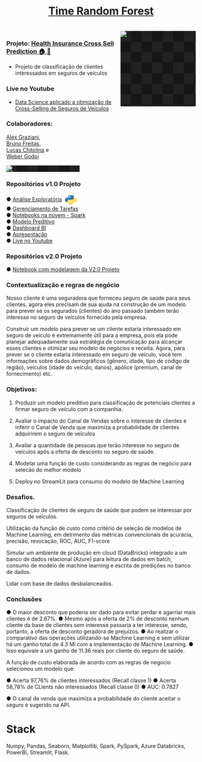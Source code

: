 <h1 align=center><a target="_blank" href="https://demo.gethugothemes.com/liva" rel="nofollow">Time Random Forest</a> <a  target="_blank"></a></h1>
</div>
 <div style="display: inline_block"><br>
<img align="right" img class="giphy-gif-img giphy-img-loaded" src="https://media1.giphy.com/media/4mc6Dsn9gyWTS/200w.gif?cid=ecf05e47bhsy1gj453r24ma84o3sdpb5x0l5uys3qfp3il1h&amp;rid=200w.gif&amp;ct=s" width="200" height="200" alt="car accident smoke Sticker" style="background: url(&quot;data:image/png;base64,iVBORw0KGgoAAAANSUhEUgAAADgAAAA4AQMAAACSSKldAAAABlBMVEUhIiIWFhYoSqvJAAAAGElEQVQY02MAAv7///8PWxqIPwDZw5UGABtgwz2xhFKxAAAAAElFTkSuQmCC&quot;) 0px 0px;">
 </div>
 
### Projeto: [Health Insurance Cross Sell Prediction 🏠 🏥](https://www.kaggle.com/anmolkumar/health-insurance-cross-sell-prediction)
- Projeto de classificação de clientes interessados em seguros de veículos

### Live no Youtube
- [Data Science aplicado a otimização de Cross-Selling de Seguros de Veículos](https://www.youtube.com/watch?v=u38TWKPP_Q4)

### Colaboradores:  
[Alex Graziani](https://github.com/awildt01),    
[Bruno Freitas](https://github.com/Freitashbruno),  
[Lucas Chitolina](https://github.com/Chitolina) e     
[Weber Godoi](https://github.com/webercg)    


<img align="center" img class="giphy-gif-img giphy-img-loaded" src="https://github.com/webercg/Data-Science-Projects/blob/main/Health-Insurance-Cross-Sell-Prediction/app-streamlit2.gif" width="800" height="600" alt="car accident smoke Sticker" style="background: url(&quot;data:image/png;base64,iVBORw0KGgoAAAANSUhEUgAAADgAAAA4AQMAAACSSKldAAAABlBMVEUhIiIWFhYoSqvJAAAAGElEQVQY02MAAv7///8PWxqIPwDZw5UGABtgwz2xhFKxAAAAAElFTkSuQmCC&quot;) 0px 0px;">

### Repositórios v1.0 Projeto
● [Análise Exploratória](https://github.com/webercg/Health-Insurance-Cross-Sell-Prediction/tree/main/EDA) <img align="center" alt="Jupyter" height="30" width="40" src="https://raw.githubusercontent.com/devicons/devicon/master/icons/python/python-original.svg">  
● [Gerenciamento de Tarefas](https://trello.com/b/Nypkyrp3/randomforest)  
● [Notebooks na núvem - Spark](https://github.com/webercg/Data-Science-Projects/tree/main/Health-Insurance-Cross-Sell-Prediction/Engenharia%20de%20dados/pyspark)  
● [Modelo Preditivo](https://github.com/webercg/Health-Insurance-Cross-Sell-Prediction/tree/main/API/model)  
● [Dashboard BI](https://github.com/webercg/Health-Insurance-Cross-Sell-Prediction/tree/main/DashBoard-PowerBI)  
● [Apresentação](https://github.com/webercg/Health-Insurance-Cross-Sell-Prediction/tree/main/apresentacao)  
● [Live no Youtube](https://www.youtube.com/watch?v=u38TWKPP_Q4)

### Repositórios v2.0 Projeto
● [Notebook com modelagem da V2.0 Projeto](https://github.com/webercg/Data-Science-Projects/blob/main/Health-Insurance-Cross-Sell-Prediction/Cross-Selling%20V2.0.ipynb) 


### Contextualização e regras de negócio

Nosso cliente é uma seguradora que forneceu seguro de saúde para seus clientes, agora eles precisam de sua ajuda na construção de um modelo para prever se os segurados (clientes) do ano passado também terão interesse no seguro de veículos fornecido pela empresa.

Construir um modelo para prever se um cliente estaria interessado em seguro de veículo é extremamente útil para a empresa, pois ela pode planejar adequadamente sua estratégia de comunicação para alcançar esses clientes e otimizar seu modelo de negócios e receita. Agora, para prever se o cliente estaria interessado em seguro de veículo, você tem informações sobre dados demográficos (gênero, idade, tipo de código de região), veículos (idade do veículo, danos), apólice (premium, canal de fornecimento) etc.


### Objetivos:

1) Produzir um modelo preditivo para classificação de potenciais clientes a firmar seguro de veículo com a companhia.

2) Avaliar o impacto do Canal de Vendas sobre o interesse de clientes e inferir o Canal de Venda que maximiza a probabilidade de clientes adquirirem o seguro de veículos

3) Avaliar a quantidade de pessoas que terão interesse no seguro de veículos após a oferta de desconto no seguro de saúde.

4) Modelar uma função de custo considerando as regras de negócio para selecão do melhor modelo

5) Deploy no StreamLit para consumo do modelo de Machine Learning


### Desafios.

Classificação de clientes de seguro de saúde que podem se interessar por seguros de veículos.

Utilização da função de custo como critério de seleção de modelos de Machine Learning, em detrimento das métricas convencionais de acurácia, precisão, revocação, ROC, AUC, F1-score

Simular um ambiente de produção em cloud (DataBricks) integrado a um banco de dados relacional (Azure) para leitura de dados em batch, consumo de modelo de machine learning e escrita de predições no banco de dados.

Lidar com base de dados desbalanceados.


### Conclusões

● O maior desconto que poderia ser dado para evitar perdar e agarriar mais clientes é de 2.67%.
● Mesmo após a oferta de 2% de desconto nenhum cliente da base de clientes sem interesse passaria a ter interesse, sendo, portanto, a oferta de desconto geradora de prejuízos.
● Ao realizar o comparativo das operações utilizando-se Machine Learning e sem utilizar há um ganho total de 4.3 Mi com a implementação de Machine Learning.
● Isso equivale a um ganho de 11.36 reais por cliente do seguro de saúde.


A função de custo elaborada de acordo com as regras de negocio selecionou um modelo que:

● Acerta 97,76% de clientes interessados (Recall classe 1)
● Acerta 58,78% de CLients não interessados (Recall classe 0)
● AUC: 0.7827 

● O canal de venda que maximiza a probabilidade do cliente aceitar o seguro é sugerido na API.


# Stack
Numpy, Pandas, Seaborn, Matplotlib, Spark, PySpark, Azure Databricks, PowerBI, Streamlit, Flask.
